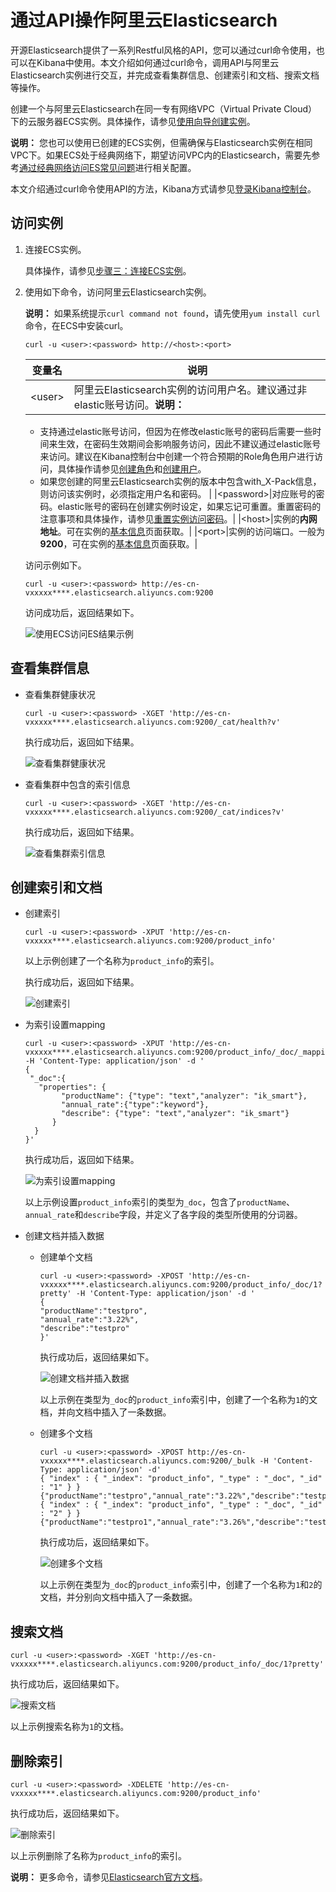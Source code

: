 # 通过API操作阿里云Elasticsearch

开源Elasticsearch提供了一系列Restful风格的API，您可以通过curl命令使用，也可以在Kibana中使用。本文介绍如何通过curl命令，调用API与阿里云Elasticsearch实例进行交互，并完成查看集群信息、创建索引和文档、搜索文档等操作。

创建一个与阿里云Elasticsearch在同一专有网络VPC（Virtual Private Cloud）下的云服务器ECS实例。具体操作，请参见[使用向导创建实例](/cn.zh-CN/实例/创建实例/使用向导创建实例.md)。

**说明：** 您也可以使用已创建的ECS实例，但需确保与Elasticsearch实例在相同VPC下。如果ECS处于经典网络下，期望访问VPC内的Elasticsearch，需要先参考[通过经典网络访问ES常见问题](/cn.zh-CN/Elasticsearch/常见问题/通过经典网络访问ES常见问题.md)进行相关配置。

本文介绍通过curl命令使用API的方法，Kibana方式请参见[登录Kibana控制台](/cn.zh-CN/Elasticsearch/可视化控制/Kibana/登录Kibana控制台.md)。

## 访问实例

1.  连接ECS实例。

    具体操作，请参见[步骤三：连接ECS实例](/cn.zh-CN/快速入门/通过控制台使用ECS实例（详细版）/Linux系统实例快速入门.md)。

2.  使用如下命令，访问阿里云Elasticsearch实例。

    **说明：** 如果系统提示`curl command not found`，请先使用`yum install curl`命令，在ECS中安装curl。

    ```
    curl -u <user>:<password> http://<host>:<port>
    ```

    |变量名|说明|
    |---|--|
    |<user\>|阿里云Elasticsearch实例的访问用户名。建议通过非elastic账号访问。**说明：**

    -   支持通过elastic账号访问，但因为在修改elastic账号的密码后需要一些时间来生效，在密码生效期间会影响服务访问，因此不建议通过elastic账号来访问。建议在Kibana控制台中创建一个符合预期的Role角色用户进行访问，具体操作请参见[创建角色](/cn.zh-CN/访问控制/Kibana角色管理/创建角色.md)和[创建用户](/cn.zh-CN/访问控制/Kibana角色管理/创建用户.md)。
    -   如果您创建的阿里云Elasticsearch实例的版本中包含with\_X-Pack信息，则访问该实例时，必须指定用户名和密码。 |
    |<password\>|对应账号的密码。elastic账号的密码在创建实例时设定，如果忘记可重置。重置密码的注意事项和具体操作，请参见[重置实例访问密码](/cn.zh-CN/Elasticsearch/安全配置/重置实例访问密码.md)。|
    |<host\>|实例的**内网地址**。可在实例的[基本信息](/cn.zh-CN/Elasticsearch/实例管理/查看实例的基本信息.md)页面获取。|
    |<port\>|实例的访问端口。一般为**9200**，可在实例的[基本信息](/cn.zh-CN/Elasticsearch/实例管理/查看实例的基本信息.md)页面获取。|

    访问示例如下。

    ```
    curl -u <user>:<password> http://es-cn-vxxxxx****.elasticsearch.aliyuncs.com:9200
    ```

    访问成功后，返回结果如下。

    ![使用ECS访问ES结果示例](https://static-aliyun-doc.oss-accelerate.aliyuncs.com/assets/img/zh-CN/1869559951/p58858.png)


## 查看集群信息

-   查看集群健康状况

    ```
    curl -u <user>:<password> -XGET 'http://es-cn-vxxxxx****.elasticsearch.aliyuncs.com:9200/_cat/health?v'
    ```

    执行成功后，返回如下结果。

    ![查看集群健康状况](https://static-aliyun-doc.oss-accelerate.aliyuncs.com/assets/img/zh-CN/1869559951/p88445.png)

-   查看集群中包含的索引信息

    ```
    curl -u <user>:<password> -XGET 'http://es-cn-vxxxxx****.elasticsearch.aliyuncs.com:9200/_cat/indices?v'
    ```

    执行成功后，返回如下结果。

    ![查看集群索引信息](https://static-aliyun-doc.oss-accelerate.aliyuncs.com/assets/img/zh-CN/1869559951/p88448.png)


## 创建索引和文档

-   创建索引

    ```
    curl -u <user>:<password> -XPUT 'http://es-cn-vxxxxx****.elasticsearch.aliyuncs.com:9200/product_info'
    ```

    以上示例创建了一个名称为`product_info`的索引。

    执行成功后，返回如下结果。

    ![创建索引](https://static-aliyun-doc.oss-accelerate.aliyuncs.com/assets/img/zh-CN/1869559951/p88449.png)

-   为索引设置mapping

    ```
    curl -u <user>:<password> -XPUT 'http://es-cn-vxxxxx****.elasticsearch.aliyuncs.com:9200/product_info/_doc/_mapping' -H 'Content-Type: application/json' -d '
    {
     "_doc":{
       "properties": {
            "productName": {"type": "text","analyzer": "ik_smart"},
            "annual_rate":{"type":"keyword"},
            "describe": {"type": "text","analyzer": "ik_smart"}
          }
      }
    }'
    ```

    执行成功后，返回如下结果。

    ![为索引设置mapping](https://static-aliyun-doc.oss-accelerate.aliyuncs.com/assets/img/zh-CN/1869559951/p88464.png)

    以上示例设置`product_info`索引的类型为`_doc`，包含了`productName`、`annual_rate`和`describe`字段，并定义了各字段的类型所使用的分词器。

-   创建文档并插入数据
    -   创建单个文档

        ```
        curl -u <user>:<password> -XPOST 'http://es-cn-vxxxxx****.elasticsearch.aliyuncs.com:9200/product_info/_doc/1?pretty' -H 'Content-Type: application/json' -d '
        {
        "productName":"testpro",
        "annual_rate":"3.22%",
        "describe":"testpro"
        }'
        ```

        执行成功后，返回结果如下。

        ![创建文档并插入数据](https://static-aliyun-doc.oss-accelerate.aliyuncs.com/assets/img/zh-CN/1869559951/p88456.png)

        以上示例在类型为`_doc`的`product_info`索引中，创建了一个名称为`1`的文档，并向文档中插入了一条数据。

    -   创建多个文档

        ```
        curl -u <user>:<password> -XPOST http://es-cn-vxxxxx****.elasticsearch.aliyuncs.com:9200/_bulk -H 'Content-Type: application/json' -d'
        { "index" : { "_index": "product_info", "_type" : "_doc", "_id" : "1" } }
        {"productName":"testpro","annual_rate":"3.22%","describe":"testpro"}
        { "index" : { "_index": "product_info", "_type" : "_doc", "_id" : "2" } }
        {"productName":"testpro1","annual_rate":"3.26%","describe":"testpro"}'
        ```

        执行成功后，返回结果如下。

        ![创建多个文档](https://static-aliyun-doc.oss-accelerate.aliyuncs.com/assets/img/zh-CN/7904440161/p212941.png)

        以上示例在类型为`_doc`的`product_info`索引中，创建了一个名称为`1`和`2`的文档，并分别向文档中插入了一条数据。


## 搜索文档

```
curl -u <user>:<password> -XGET 'http://es-cn-vxxxxx****.elasticsearch.aliyuncs.com:9200/product_info/_doc/1?pretty'
```

执行成功后，返回结果如下。

![搜索文档](https://static-aliyun-doc.oss-accelerate.aliyuncs.com/assets/img/zh-CN/1869559951/p88461.png)

以上示例搜索名称为`1`的文档。

## 删除索引

```
curl -u <user>:<password> -XDELETE 'http://es-cn-vxxxxx****.elasticsearch.aliyuncs.com:9200/product_info'
```

执行成功后，返回结果如下。

![删除索引](https://static-aliyun-doc.oss-accelerate.aliyuncs.com/assets/img/zh-CN/1869559951/p88462.png)

以上示例删除了名称为`product_info`的索引。

**说明：** 更多命令，请参见[Elasticsearch官方文档](https://www.elastic.co/guide/en/elasticsearch/reference/current/rest-apis.html)。

